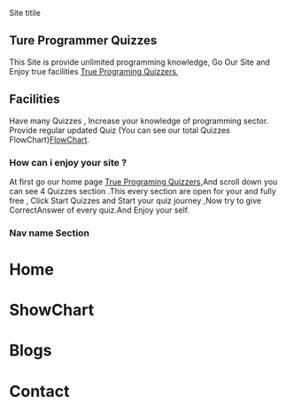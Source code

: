 Site titile 
## Ture Programmer Quizzes

This Site is provide unlimited programming knowledge,
Go Our Site and Enjoy true facilities [True Programing Quizzers](https://symphonious-chebakia-c399ad.netlify.app/home),

## Facilities 
Have many Quizzes ,
Increase your knowledge of programming sector.
Provide regular updated Quiz (You can see our total Quizzes FlowChart)[FlowChart](https://symphonious-chebakia-c399ad.netlify.app/showchart).

### How can i enjoy your site ?
At first go our home page [True Programing Quizzers](https://symphonious-chebakia-c399ad.netlify.app/home),And scroll down you can see 4 Quizzes section .This every section are open for your and fully free , Click Start Quizzes and Start your quiz journey ,Now try to give CorrectAnswer of every quiz.And Enjoy your self.

### Nav name Section
# Home
# ShowChart
# Blogs
# Contact


